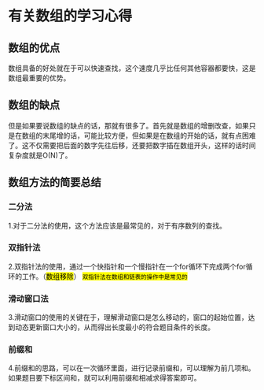 # 有关数组的学习心得
## 数组的优点
数组具备的好处就在于可以快速查找，这个速度几乎比任何其他容器都要快，这是数组最重要的优势。

## 数组的缺点
但是如果要说数组的缺点的话，那就有很多了。首先就是数组的增删改查，如果只是在数组的末尾增的话，可能比较方便，但如果是在数组的开始的话，就有点困难了。这不仅需要把后面的数字先往后移，还要把数字插在数组开头，这样的话时间复杂度就是O(N)了。

## 数组方法的简要总结
### 二分法
1.对于二分法的使用，这个方法应该是最常见的，对于有序数列的查找。
### 双指针法
2.双指针法的使用，通过一个快指针和一个慢指针在一个for循环下完成两个for循环的工作。（<mark>数组移除</mark>）
<mark>`双指针法在数组和链表的操作中是常见的`</mark>
### 滑动窗口法
3.滑动窗口的使用的关键在于，理解滑动窗口是怎么移动的，窗口的起始位置，达到动态更新窗口大小的，从而得出长度最小的符合题目条件的长度。
### 前缀和
4.前缀和的思路，可以在一次循环里面，进行记录前缀和，可以理解为前几项和。如果题目要下标区间和，就可以利用前缀和相减求得答案即可。